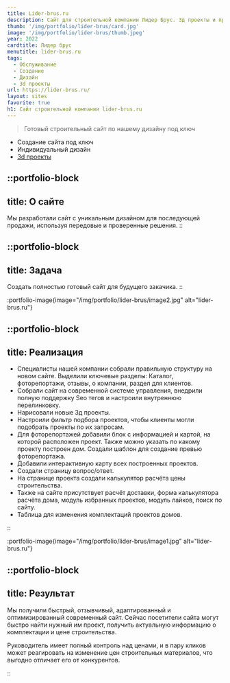```yaml
---
title: Lider-brus.ru
description: Сайт для строительной компании Лидер Брус. 3д проекты и продвижение.
thumb: '/img/portfolio/lider-brus/card.jpg'
image: '/img/portfolio/lider-brus/thumb.jpeg'
year: 2022
cardtitle: Лидер брус
menutitle: lider-brus.ru
tags:
  - Обслуживание
  - Создание
  - Дизайн
  - 3d проекты
url: https://lider-brus.ru/
layout: sites
favorite: true
h1: Сайт строительной компании lider-brus.ru
---
```


> Готовый строительный сайт по нашему дизайну под ключ
- Создание сайта под ключ
- Индивидуальный дизайн
- [3d проекты](https://render-room.ru/projects)



::portfolio-block
---
title: О сайте
---
Мы разработали сайт с уникальным дизайном для последующей продажи, используя передовые и проверенные решения.
::

::portfolio-block
---
title: Задача
---
Создать полностью готовый сайт для будущего закачика. 
::

:portfolio-image{image="/img/portfolio/lider-brus/image2.jpg" alt="lider-brus.ru"}

::portfolio-block
---
title: Реализация
---

- Специалисты нашей компании собрали правильную структуру на новом сайте. Выделили ключевые разделы:
  Каталог, фоторепортажи, отзывы, о компании, раздел для клиентов.
- Собрали сайт на современной системе управления, внедрили полную поддержку Seo тегов и настроили
  внутреннюю перелинковку.
- Нарисовали новые 3д проекты.
- Настроили фильтр подбора проектов, чтобы клиенты могли подобрать проекты по их запросам.
- Для фоторепортажей добавили блок с информацией и картой, на которой расположен проект. Также можно
  указать по какому проекту построен дом. Создали шаблон для создание превью фоторепортажа.
- Добавили интерактивную карту всех построенных проектов.
- Создали страницу вопрос/ответ.
- На странице проекта создали калькулятор расчёта цены строительства.
- Также на сайте присутствует расчёт доставки, форма калькулятора расчёта дома, модуль избранных проектов, модуль
  лайков, поиск по сайту.
- Таблица для изменения комплектаций проектов домов.

::

:portfolio-image{image="/img/portfolio/lider-brus/image1.jpg" alt="lider-brus.ru"}

::portfolio-block
---
title: Результат
---
Мы получили быстрый, отзывчивый, адаптированный и оптимизированный современный сайт. Сейчас посетители сайта могут
быстро найти нужный им проект, получить актуальную информацию о комплектации и цене строительства.

Руководитель имеет полный контроль над ценами, и в пару кликов может реагировать на изменение цен
строительных материалов, что выгодно отличает его от конкурентов.

::



